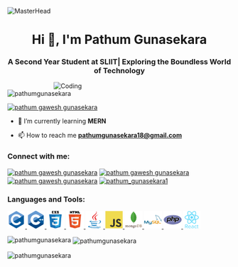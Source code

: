 ![MasterHead](https://th.bing.com/th/id/R.74eae3b55314156d1b18e82c6895566b?rik=e%2fgrro2KmPYW%2bg&pid=ImgRaw&r=0)
<h1 align="center">Hi 👋, I'm Pathum Gunasekara</h1>
<h3 align="center">A Second Year Student at SLIIT| Exploring the Boundless World of Technology</h3>
<img align="right" alt="Coding" width="400" src="https://granroyalleigarape.com.br/wp-content/uploads/2021/05/programmer.gif">

<p align="left"> <img src="https://komarev.com/ghpvc/?username=pathumgunasekara&label=Profile%20views&color=0e75b6&style=flat" alt="pathumgunasekara" /> </p>

<p align="left"> <a href="https://twitter.com/pathum gawesh gunasekara" target="blank"><img src="https://img.shields.io/twitter/follow/pathum gawesh gunasekara?logo=twitter&style=for-the-badge" alt="pathum gawesh gunasekara" /></a> </p>

- 🌱 I’m currently learning **MERN**

- 📫 How to reach me **pathumgunasekara18@gmail.com**

<h3 align="left">Connect with me:</h3>
<p align="left">
<a href="https://twitter.com/pathum gawesh gunasekara" target="blank"><img align="center" src="https://raw.githubusercontent.com/rahuldkjain/github-profile-readme-generator/master/src/images/icons/Social/twitter.svg" alt="pathum gawesh gunasekara" height="30" width="40" /></a>
<a href="https://linkedin.com/in/pathum gawesh gunasekara" target="blank"><img align="center" src="https://raw.githubusercontent.com/rahuldkjain/github-profile-readme-generator/master/src/images/icons/Social/linked-in-alt.svg" alt="pathum gawesh gunasekara" height="30" width="40" /></a>
<a href="https://fb.com/pathum gawesh gunasekara" target="blank"><img align="center" src="https://raw.githubusercontent.com/rahuldkjain/github-profile-readme-generator/master/src/images/icons/Social/facebook.svg" alt="pathum gawesh gunasekara" height="30" width="40" /></a>
<a href="https://instagram.com/pathum_gunasekara1" target="blank"><img align="center" src="https://raw.githubusercontent.com/rahuldkjain/github-profile-readme-generator/master/src/images/icons/Social/instagram.svg" alt="pathum_gunasekara1" height="30" width="40" /></a>
</p>

<h3 align="left">Languages and Tools:</h3>
<p align="left"> <a href="https://www.cprogramming.com/" target="_blank" rel="noreferrer"> <img src="https://raw.githubusercontent.com/devicons/devicon/master/icons/c/c-original.svg" alt="c" width="40" height="40"/> </a> <a href="https://www.w3schools.com/cpp/" target="_blank" rel="noreferrer"> <img src="https://raw.githubusercontent.com/devicons/devicon/master/icons/cplusplus/cplusplus-original.svg" alt="cplusplus" width="40" height="40"/> </a> <a href="https://www.w3schools.com/css/" target="_blank" rel="noreferrer"> <img src="https://raw.githubusercontent.com/devicons/devicon/master/icons/css3/css3-original-wordmark.svg" alt="css3" width="40" height="40"/> </a> <a href="https://www.w3.org/html/" target="_blank" rel="noreferrer"> <img src="https://raw.githubusercontent.com/devicons/devicon/master/icons/html5/html5-original-wordmark.svg" alt="html5" width="40" height="40"/> </a> <a href="https://www.java.com" target="_blank" rel="noreferrer"> <img src="https://raw.githubusercontent.com/devicons/devicon/master/icons/java/java-original.svg" alt="java" width="40" height="40"/> </a> <a href="https://developer.mozilla.org/en-US/docs/Web/JavaScript" target="_blank" rel="noreferrer"> <img src="https://raw.githubusercontent.com/devicons/devicon/master/icons/javascript/javascript-original.svg" alt="javascript" width="40" height="40"/> </a> <a href="https://www.mongodb.com/" target="_blank" rel="noreferrer"> <img src="https://raw.githubusercontent.com/devicons/devicon/master/icons/mongodb/mongodb-original-wordmark.svg" alt="mongodb" width="40" height="40"/> </a> <a href="https://www.mysql.com/" target="_blank" rel="noreferrer"> <img src="https://raw.githubusercontent.com/devicons/devicon/master/icons/mysql/mysql-original-wordmark.svg" alt="mysql" width="40" height="40"/> </a> <a href="https://www.php.net" target="_blank" rel="noreferrer"> <img src="https://raw.githubusercontent.com/devicons/devicon/master/icons/php/php-original.svg" alt="php" width="40" height="40"/> </a> <a href="https://reactjs.org/" target="_blank" rel="noreferrer"> <img src="https://raw.githubusercontent.com/devicons/devicon/master/icons/react/react-original-wordmark.svg" alt="react" width="40" height="40"/> </a> </p>

<p><img align="left" src="https://github-readme-stats.vercel.app/api/top-langs?username=pathumgunasekara&show_icons=true&locale=en&layout=compact" alt="pathumgunasekara" /></p>

<p>&nbsp;<img align="center" src="https://github-readme-stats.vercel.app/api?username=pathumgunasekara&show_icons=true&locale=en" alt="pathumgunasekara" /></p>

<p><img align="center" src="https://github-readme-streak-stats.herokuapp.com/?user=pathumgunasekara&" alt="pathumgunasekara" /></p>


